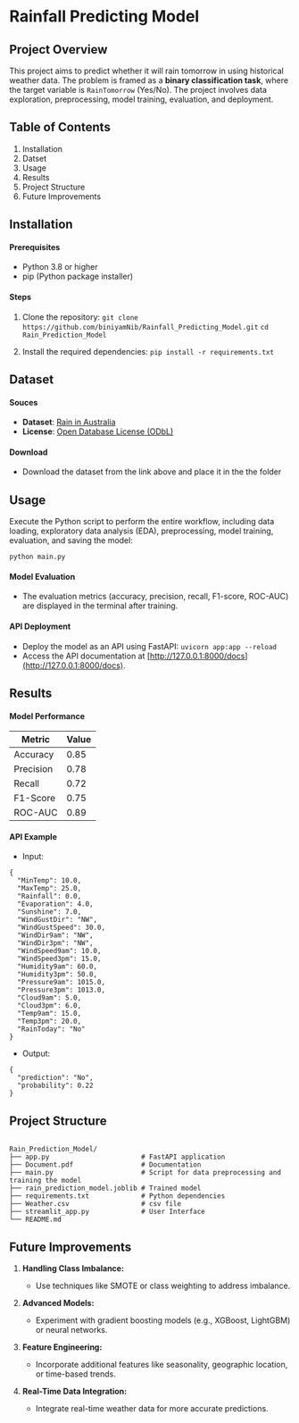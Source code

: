 # Rainfall Predicting Model

## Project Overview

This project aims to predict whether it will rain tomorrow in using historical weather data. The problem is framed as a **binary classification task**, where the target variable is `RainTomorrow` (Yes/No). The project involves data exploration, preprocessing, model training, evaluation, and deployment.

## Table of Contents

 1. Installation
 2. Datset
 3. Usage
    <!-- - Exploratory Data Analysis (EDA)
    - Data Preprocessing
    - Model Traning
    - Model Evaluation
    - API Deployment -->
 4. Results
 5. Project Structure
 6. Future Improvements


 ## Installation

 #### Prerequisites

 - Python 3.8 or higher
 - pip (Python package installer)

 #### Steps

 1. Clone the repository:
   `git clone https://github.com/biniyamNib/Rainfall_Predicting_Model.git`
    `cd Rain_Prediction_Model`

 2. Install the required dependencies:
   `pip install -r requirements.txt`
  
## Dataset

  #### Souces
   - **Dataset**: [Rain in Australia](https://www.kaggle.com/jsphyg/weather-dataset-rattle-package)
   - **License**: [Open Database License (ODbL)](https://opendatacommons.org/licenses/odbl/)
  #### Download
  - Download the dataset from the link above and place it in the the folder

## Usage

 Execute the Python script to perform the entire workflow, including data loading, exploratory data analysis (EDA), preprocessing, model training, evaluation, and saving the model:

 `python main.py`

 #### Model Evaluation

 - The evaluation metrics (accuracy, precision, recall, F1-score, ROC-AUC) are displayed in the terminal after training.

 #### API Deployment

 - Deploy the model as an API using FastAPI:
 `uvicorn app:app --reload`
 - Access the API documentation at [http://127.0.0.1:8000/docs](http://127.0.0.1:8000/docs).

## Results

#### Model Performance

| Metric	| Value |
| --------- | ----- |
| Accuracy	| 0.85  |
| Precision	| 0.78  |
| Recall	| 0.72  |
| F1-Score	| 0.75  |
| ROC-AUC	| 0.89  |

#### API Example

- Input:

```  
{
  "MinTemp": 10.0,
  "MaxTemp": 25.0,
  "Rainfall": 0.0,
  "Evaporation": 4.0,
  "Sunshine": 7.0,
  "WindGustDir": "NW",
  "WindGustSpeed": 30.0,
  "WindDir9am": "NW",
  "WindDir3pm": "NW",
  "WindSpeed9am": 10.0,
  "WindSpeed3pm": 15.0,
  "Humidity9am": 60.0,
  "Humidity3pm": 50.0,
  "Pressure9am": 1015.0,
  "Pressure3pm": 1013.0,
  "Cloud9am": 5.0,
  "Cloud3pm": 6.0,
  "Temp9am": 15.0,
  "Temp3pm": 20.0,
  "RainToday": "No"
}

```

- Output:
```
{
  "prediction": "No",
  "probability": 0.22
}

```

## Project Structure

```

Rain_Prediction_Model/
├── app.py                       # FastAPI application   
├── Document.pdf                 # Documentation
├── main.py                      # Script for data preprocessing and training the model
├── rain_prediction_model.joblib # Trained model
├── requirements.txt             # Python dependencies
├── Weather.csv                  # csv file
├── streamlit_app.py             # User Interface
└── README.md  

```

## Future Improvements

1. **Handling Class Imbalance:**
 
   - Use techniques like SMOTE or class weighting to address imbalance.

2. **Advanced Models:**

   - Experiment with gradient  boosting models (e.g., XGBoost, LightGBM) or neural networks.

3. **Feature Engineering:**

   - Incorporate additional features like seasonality, geographic location, or time-based trends.

4. **Real-Time Data Integration:**

   - Integrate real-time weather data for more accurate predictions.

